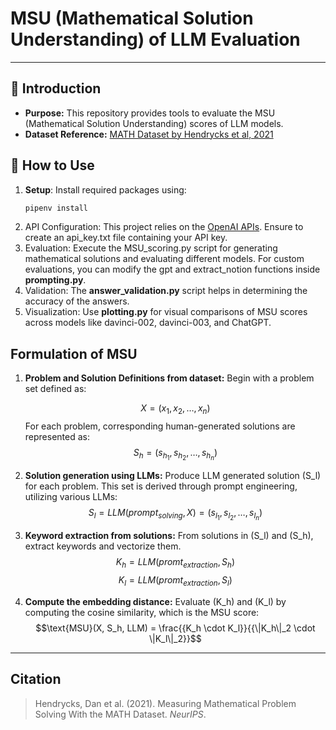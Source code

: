 # MSU (Mathematical Solution Understanding) of LLM Evaluation
---
## 📌 Introduction

- **Purpose:** This repository provides tools to evaluate the MSU (Mathematical Solution Understanding) scores of LLM models.
- **Dataset Reference:** [MATH Dataset by Hendrycks et al, 2021](https://github.com/hendrycks/math)

## 🚀 How to Use

1. **Setup**: Install required packages using:
   ```bash
   pipenv install
2. API Configuration: This project relies on the [OpenAI APIs](https://openai.com/blog/openai-api). Ensure to create an api_key.txt file containing your API key.
3. Evaluation: Execute the MSU_scoring.py script for generating mathematical solutions and evaluating different models. For custom evaluations, you can modify the gpt and extract_notion functions inside **prompting.py**.
4. Validation: The **answer_validation.py** script helps in determining the accuracy of the answers.
5. Visualization: Use **plotting.py** for visual comparisons of MSU scores across models like davinci-002, davinci-003, and ChatGPT.

## Formulation of MSU

1. **Problem and Solution Definitions from dataset:** Begin with a problem set defined as:
   
   $$X = (x_1, x_2, \ldots, x_n)$$
   For each problem, corresponding human-generated solutions are represented as:
   $$S_h = (s_{h_1}, s_{h_2}, \ldots, s_{h_n})$$

2.  **Solution generation using LLMs:** Produce LLM generated solution \(S_l\) for each problem. This set is derived through prompt engineering, utilizing various LLMs:
   $$S_l = LLM(prompt_{solving}, X) = (s_{l_1}, s_{l_2}, \ldots, s_{l_n})$$

3. **Keyword extraction from solutions:** From solutions in \(S_l\) and \(S_h\), extract keywords and vectorize them.
   $$K_{h}= LLM(promt_{extraction}, S_h)$$
   $$K_{l}= LLM(promt_{extraction}, S_l)$$

4. **Compute the embedding distance:** Evaluate \(K_h\) and \(K_l\) by computing the cosine similarity, which is the MSU score:
   $$\text{MSU}(X, S_h, LLM)  = \frac{{K_h \cdot K_l}}{{\|K_h\|_2 \cdot \|K_l\|_2}}$$

---
## Citation

> Hendrycks, Dan et al. (2021). Measuring Mathematical Problem Solving With the MATH Dataset. *NeurIPS*.
